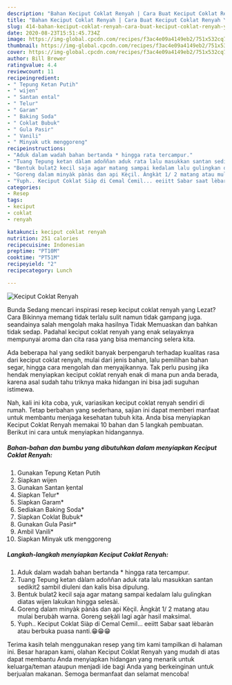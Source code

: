 ```yaml
---
description: "Bahan Keciput Coklat Renyah | Cara Buat Keciput Coklat Renyah Yang Enak Dan Mudah"
title: "Bahan Keciput Coklat Renyah | Cara Buat Keciput Coklat Renyah Yang Enak Dan Mudah"
slug: 414-bahan-keciput-coklat-renyah-cara-buat-keciput-coklat-renyah-yang-enak-dan-mudah
date: 2020-08-23T15:51:45.734Z
image: https://img-global.cpcdn.com/recipes/f3ac4e09a4149eb2/751x532cq70/keciput-coklat-renyah-foto-resep-utama.jpg
thumbnail: https://img-global.cpcdn.com/recipes/f3ac4e09a4149eb2/751x532cq70/keciput-coklat-renyah-foto-resep-utama.jpg
cover: https://img-global.cpcdn.com/recipes/f3ac4e09a4149eb2/751x532cq70/keciput-coklat-renyah-foto-resep-utama.jpg
author: Bill Brewer
ratingvalue: 4.4
reviewcount: 11
recipeingredient:
- " Tepung Ketan Putih"
- " wijen"
- " Santan ental"
- " Telur"
- " Garam"
- " Baking Soda"
- " Coklat Bubuk"
- " Gula Pasir"
- " Vanili"
- " Minyak utk menggoreng"
recipeinstructions:
- "Aduk dalam wadah bahan bertanda * hingga rata tercampur."
- "Tuang Tepung ketan dàlam adoññan aduk rata lalu masukkan santan sedikit2 sambil diuleni dan kalis bisa dipulung."
- "Bentuk bulat2 kecil saja agar matang sampai kedalam lalu gulingkan diatas wijen lakukan hingga selesài."
- "Goreng dalam minyàk pànàs dan api Kèçil. Àngkàt 1/ 2 matang atau mulai berubàh warna. Goreng seķàli lagi agàr hasil maksimal."
- "Ýuph.. Keciput Coklat Siàp di Cemal Cemil... eeiitt Sabar saat lèbaràn atau berbuka puasa nanti.😁😁😁"
categories:
- Resep
tags:
- keciput
- coklat
- renyah

katakunci: keciput coklat renyah 
nutrition: 251 calories
recipecuisine: Indonesian
preptime: "PT10M"
cooktime: "PT51M"
recipeyield: "2"
recipecategory: Lunch

---
```



![Keciput Coklat Renyah](https://img-global.cpcdn.com/recipes/f3ac4e09a4149eb2/751x532cq70/keciput-coklat-renyah-foto-resep-utama.jpg)

Bunda Sedang mencari inspirasi resep keciput coklat renyah yang Lezat? Cara Bikinnya memang tidak terlalu sulit namun tidak gampang juga. seandainya salah mengolah maka hasilnya Tidak Memuaskan dan bahkan tidak sedap. Padahal keciput coklat renyah yang enak selayaknya mempunyai aroma dan cita rasa yang bisa memancing selera kita.

Ada beberapa hal yang sedikit banyak berpengaruh terhadap kualitas rasa dari keciput coklat renyah, mulai dari jenis bahan, lalu pemilihan bahan segar, hingga cara mengolah dan menyajikannya. Tak perlu pusing jika hendak menyiapkan keciput coklat renyah enak di mana pun anda berada, karena asal sudah tahu triknya maka hidangan ini bisa jadi suguhan istimewa.




Nah, kali ini kita coba, yuk, variasikan keciput coklat renyah sendiri di rumah. Tetap berbahan yang sederhana, sajian ini dapat memberi manfaat untuk membantu menjaga kesehatan tubuh kita. Anda bisa menyiapkan Keciput Coklat Renyah memakai 10 bahan dan 5 langkah pembuatan. Berikut ini cara untuk menyiapkan hidangannya.

<!--inarticleads1-->

##### Bahan-bahan dan bumbu yang dibutuhkan dalam menyiapkan Keciput Coklat Renyah:

1. Gunakan  Tepung Ketan Putih
1. Siapkan  wijen
1. Gunakan  Santan ķental
1. Siapkan  Telur*
1. Siapkan  Garam*
1. Sediakan  Baking Soda*
1. Siapkan  Coklat Bubuk*
1. Gunakan  Gula Pasir*
1. Ambil  Vanili*
1. Siapkan  Minyak utk menggoreng




<!--inarticleads2-->

##### Langkah-langkah menyiapkan Keciput Coklat Renyah:

1. Aduk dalam wadah bahan bertanda * hingga rata tercampur.
1. Tuang Tepung ketan dàlam adoññan aduk rata lalu masukkan santan sedikit2 sambil diuleni dan kalis bisa dipulung.
1. Bentuk bulat2 kecil saja agar matang sampai kedalam lalu gulingkan diatas wijen lakukan hingga selesài.
1. Goreng dalam minyàk pànàs dan api Kèçil. Àngkàt 1/ 2 matang atau mulai berubàh warna. Goreng seķàli lagi agàr hasil maksimal.
1. Ýuph.. Keciput Coklat Siàp di Cemal Cemil... eeiitt Sabar saat lèbaràn atau berbuka puasa nanti.😁😁😁




Terima kasih telah menggunakan resep yang tim kami tampilkan di halaman ini. Besar harapan kami, olahan Keciput Coklat Renyah yang mudah di atas dapat membantu Anda menyiapkan hidangan yang menarik untuk keluarga/teman ataupun menjadi ide bagi Anda yang berkeinginan untuk berjualan makanan. Semoga bermanfaat dan selamat mencoba!
